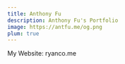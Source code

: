 ```yaml
---
title: Anthony Fu
description: Anthony Fu's Portfolio
image: https://antfu.me/og.png
plum: true
---
```



My Website: ryanco.me
